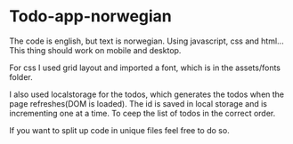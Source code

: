 # Todo-app-norwegian
The code is english, but text is norwegian. Using javascript, css and html... This thing should work on mobile and desktop.

For css I used grid layout and imported a font, which is in the assets/fonts folder.

I also used localstorage for the todos, which generates the todos when the page refreshes(DOM is loaded). The id is saved
in local storage and is incrementing one at a time. To ceep the list of todos in the correct order.

If you want to split up code in unique files feel free to do so.
